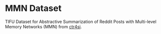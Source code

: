 # MMN Dataset

TIFU Dataset for Abstractive Summarization of Reddit Posts with Multi-level Memory Networks (MMN) from [ctr4si](https://github.com/ctr4si/MMN).

